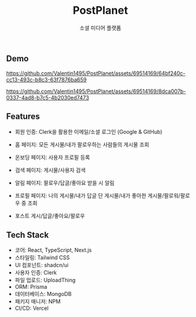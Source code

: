 <h1 align="center">PostPlanet</h1>

<p align="center">
  소셜 미디어 플랫폼
</p>
<br/>

## Demo

https://github.com/Valentin1495/PostPlanet/assets/69514169/64bf240c-cc13-493c-b8c3-63f7876ba659

https://github.com/Valentin1495/PostPlanet/assets/69514169/8dca007b-0337-4ad8-b7c5-4b2030ed7473

## Features

- 회원 인증: Clerk을 활용한 이메일/소셜 로그인 (Google & GitHub)

- 홈 페이지: 모든 게시물/내가 팔로우하는 사람들의 게시물 조회

- 온보딩 페이지: 사용자 프로필 등록

- 검색 페이지: 게시물/사용자 검색

- 알림 페이지: 팔로우/답글/좋아요 받을 시 알림

- 프로필 페이지: 나의 게시물/내가 답글 단 게시물/내가 좋아한 게시물/팔로워/팔로우 중 조회

- 포스트 게시/답글/좋아요/팔로우

## Tech Stack

- 코어: React, TypeScript, Next.js
- 스타일링: Tailwind CSS
- UI 컴포넌트: shadcn/ui
- 사용자 인증: Clerk
- 파일 업로드: UploadThing
- ORM: Prisma
- 데이터베이스: MongoDB
- 패키지 매니저: NPM
- CI/CD: Vercel
